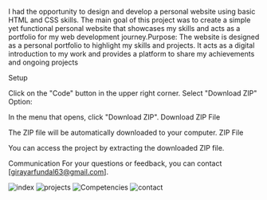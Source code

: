 I had the opportunity to design and develop a personal website using basic HTML and CSS skills. The main goal of this project was to create a simple yet functional personal website that showcases my skills and acts as a portfolio for my web development journey.Purpose: The website is designed as a personal portfolio to highlight my skills and projects. It acts as a digital introduction to my work and provides a platform to share my achievements and ongoing projects


Setup

Click on the "Code" button in the upper right corner. Select "Download ZIP" Option:

In the menu that opens, click "Download ZIP". Download ZIP File

The ZIP file will be automatically downloaded to your computer. ZIP File

You can access the project by extracting the downloaded ZIP file.

Communication For your questions or feedback, you can contact [girayarfundal63@gmail.com].



![index](https://github.com/user-attachments/assets/8f63394e-675a-4ad3-8099-99f6ce22659a)
![projects](https://github.com/user-attachments/assets/083d55d9-010b-4e75-9b38-51c7d1498f47)
![Competencies](https://github.com/user-attachments/assets/69e9bc3d-0a2f-48d4-b388-deb910785d8b)
![contact](https://github.com/user-attachments/assets/9fc2d86b-5f33-4a31-96a2-401fb2cfa86b)


